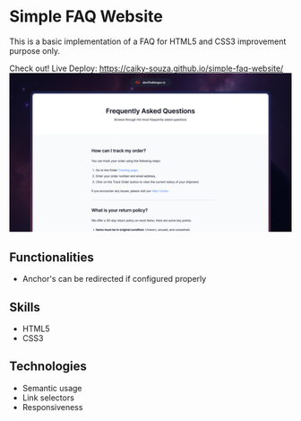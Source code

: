 # Simple FAQ Website
This is a basic implementation of a FAQ for HTML5 and CSS3 improvement purpose only.

Check out!
Live Deploy: https://caiky-souza.github.io/simple-faq-website/
![thumbnail.jpg](https://github.com/Caiky-Souza/simple-faq-website/blob/master/thumbnail.jpg)
## Functionalities
- Anchor's can be redirected if configured properly

## Skills
- HTML5
- CSS3

## Technologies
- Semantic usage
- Link selectors
- Responsiveness


